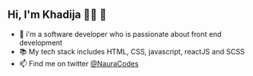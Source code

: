 ## Hi, I'm Khadija 👩‍💻 👋

- 💬 i'm a software developer who is passionate about front end development
- 📚 My tech stack includes HTML, CSS, javascript, reactJS and SCSS
- 📫 Find me on twitter [@NauraCodes](https://twitter.com/NauraCodes?t=qKbZ8DAm-voJr4Z983mUfg&s=09)

<!--
**naura1835/naura1835** is a ✨ _special_ ✨ repository because its `README.md` (this file) appears on your GitHub profile.

Here are some ideas to get you started:

- 🔭 I’m currently working on ...
- 🌱 I’m currently learning ...
- 👯 I’m looking to collaborate on ...
- 🤔 I’m looking for help with ...
-  Ask me about ...
-  How to reach me: ...
- 😄 Pronouns: ...
- ⚡ Fun fact: ...
-->
